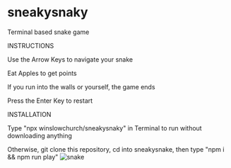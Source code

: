 # sneakysnaky
Terminal based snake game

INSTRUCTIONS

Use the Arrow Keys to navigate your snake

Eat Apples to get points

If you run into the walls or yourself, the game ends

Press the Enter Key to restart


INSTALLATION

Type "npx winslowchurch/sneakysnaky" in Terminal to run without downloading anything

Otherwise, git clone this repository, cd into sneakysnake, then type "npm i && npm run play"
![snake](https://user-images.githubusercontent.com/96850547/181825924-fc87c013-4599-4c68-9b18-548176ef675f.gif)
